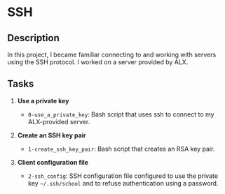 # SSH

## Description

In this project, I became familiar connecting to and working with servers using the SSH protocol. I worked on a server provided by ALX.

## Tasks

1. **Use a private key**
   - `0-use_a_private_key`: Bash script that uses ssh to connect to my ALX-provided server.

2. **Create an SSH key pair**
   - `1-create_ssh_key_pair`: Bash script that creates an RSA key pair.

3. **Client configuration file**
   - `2-ssh_config`: SSH configuration file configured to use the private key `~/.ssh/school` and to refuse authentication using a password.

